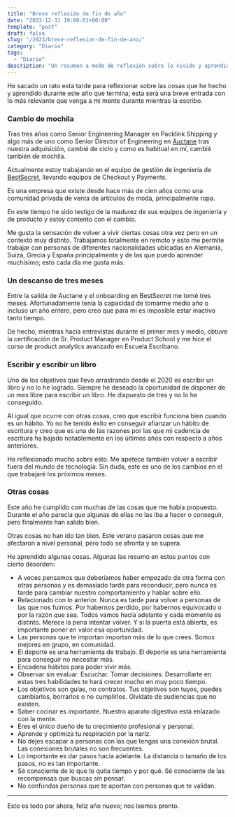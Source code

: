 ```yaml
---
title: "Breve reflexión de fin de año"
date: "2023-12-31 19:00:01+00:00"
template: "post"
draft: false
slug: "/2023/breve-reflexion-de-fin-de-ano/"
category: "Diario"
tags:
  - "Diario"
description: "Un resumen a modo de reflexión sobre lo vivido y aprendido este 2023."
---
```


He sacado un rato esta tarde para reflexionar sobre las cosas que he hecho y aprendido durante este año que termina; 
esta será una breve entrada con lo más relevante que venga a mi mente durante mientras la escribo.

### Cambio de mochila

Tras tres años como Senior Engineering Manager en Packlink Shipping y algo más de uno como Senior Director of Engineering en [Auctane](https://auctane.com) tras nuestra adquisición, cambié de ciclo y como es habitual en mí, cambié también de mochila.

Actualmente estoy trabajando en el equipo de gestión de ingeniería de [BestSecret](https://bestsecret.com), llevando equipos de Checkout y Payments.

Es una empresa que existe desde hace más de cien años como una comunidad privada de venta de artículos de moda, principalmente ropa.

En este tiempo he sido testigo de la madurez de sus equipos de ingeniería y de producto y estoy contento con el cambio. 

Me gusta la sensación de volver a vivir ciertas cosas otra vez pero en un contexto muy distinto. Trabajamos totalmente en remoto y esto me permite trabajar con personas de diferentes nacionalidades ubicadas en Alemania, Suiza, Grecia y España principalmente y de las que puedo aprender muchísimo; esto cada día me gusta más.

### Un descanso de tres meses

Entre la salida de Auctane y el onboarding en BestSecret me tomé tres meses. Afortunadamente tenía la capacidad de tomarme medio año o incluso un año entero, pero creo que para mi es imposible estar inactivo tanto tiempo.  

De hecho, mientras hacía entrevistas durante el primer mes y medio, obtuve la certificación de Sr. Product Manager en Product School y me hice el curso de product analytics avanzado en Escuela Escribano.

### Escribir y escribir un libro

Uno de los objetivos que llevo arrastrando desde el 2020 es escribir un libro y no lo he logrado. Siempre he deseado la oportunidad de disponer de un mes libre para escribir un libro. He dispuesto de tres y no lo he conseguido. 

Al igual que ocurre con otras cosas, creo que escribir funciona bien cuando es un hábito. Yo no he tenido éxito en conseguir afianzar un hábito de escritura y creo que es una de las razones por las que mi cadencia de escritura ha bajado notablemente en los últimos años con respecto a años anteriores.

He reflexionado mucho sobre esto. Me apetece también volver a escribir fuera del mundo de tecnología. Sin duda, este es uno de los cambios en el que trabajaré los próximos meses.

### Otras cosas

Este año he cumplido con muchas de las cosas que me había propuesto. Durante el año parecía que algunas de ellas no las iba a hacer o conseguir, pero finalmente han salido bien.

Otras cosas no han ido tan bien. Este verano pasaron cosas que me afectaron a nivel personal, pero todo se afronta y se supera.

He aprendido algunas cosas. Algunas las resumo en estos puntos con cierto desorden:

- A veces pensamos que deberíamos haber empezado de otra forma con otras personas y es demasiado tarde para reconducir, pero nunca es tarde para cambiar nuestro comportamiento y hablar sobre ello.
- Relacionado con lo anterior. Nunca es tarde para volver a personas de las que nos fuimos. Por habernos perdido, por habernos equivocado o por la razón que sea. Todos vamos hacia adelante y cada momento es distinto. Merece la pena intentar volver. Y si la puerta está abierta, es importante poner en valor esa oportunidad.
- Las personas que te importan importan más de lo que crees. Somos mejores en grupo, en comunidad.
- El deporte es una herramienta de trabajo. El deporte es una herramienta para conseguir no necesitar más.
- Encadena hábitos para poder vivir más.
- Observar sin evaluar. Escuchar. Tomar decisiones. Desarrollarte en estas tres habilidades te hará crecer mucho en muy poco tiempo.
- Los objetivos son guías, no contratos. Tus objetivos son tuyos, puedes cambiarlos, borrarlos o no cumplirlos. Olvídate de audiencias que no existen.
- Saber cocinar es importante. Nuestro aparato digestivo está enlazado con la mente.
- Eres el único dueño de tu crecimiento profesional y personal.
- Aprende y optimiza tu respiración por la nariz.
- No dejes escapar a personas con las que tengas una conexión brutal. Las conexiones brutales no son frecuentes.
- Lo importante es dar pasos hacia adelante. La distancia o tamaño de los pasos, no es tan importante.
- Sé consciente de lo que te quita tiempo y por qué. Sé consciente de las recompensas que buscas sin pensar.
- No confundas personas que te aportan con personas que te validan.

*** 

Esto es todo por ahora, feliz año nuevo; nos leemos pronto.
